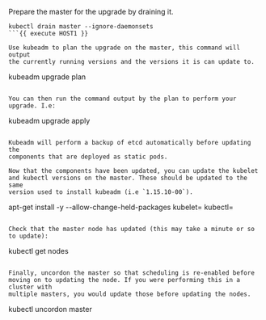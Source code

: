 Prepare the master for the upgrade by draining it.

```
kubectl drain master --ignore-daemonsets
```{{ execute HOST1 }}

Use kubeadm to plan the upgrade on the master, this command will output
the currently running versions and the versions it is can update to.

```
kubeadm upgrade plan
```{{ execute HOST1 }}

You can then run the command output by the plan to perform your upgrade. I.e:

```
kubeadm upgrade apply <version>
```

Kubeadm will perform a backup of etcd automatically before updating the
components that are deployed as static pods.

Now that the components have been updated, you can update the kubelet
and kubectl versions on the master. These should be updated to the same
version used to install kubeadm (i.e `1.15.10-00`).

```
apt-get install -y --allow-change-held-packages kubelet=<version> kubectl=<version>
```

Check that the master node has updated (this may take a minute or so to update):

```
kubectl get nodes
```{{ execute HOST1 }}

Finally, uncordon the master so that scheduling is re-enabled before
moving on to updating the node. If you were performing this in a cluster with
multiple masters, you would update those before updating the nodes.

```
kubectl uncordon master
```{{ execute HOST1 }}